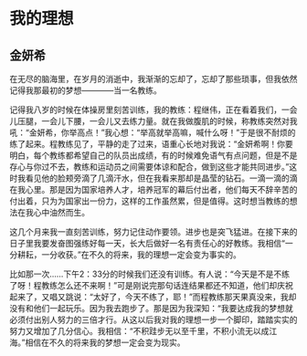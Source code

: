 # 我的理想 #

## 金妍希 ##

在无尽的脑海里，在岁月的消逝中，我渐渐的忘却了，忘却了那些琐事，但我依然记得我那最初的梦想————当一名教练。

记得我八岁的时候在体操房里刻苦训练，我的教练：程继伟，正在看着我们，一会儿压腿，一会儿下腰，一会儿又去练力量。就在我做腹肌的时候，称教练突然对我吼：“金妍希，你举高点！”我心想：“举高就举高嘛，喊什么呀！”于是很不耐烦的练了起来。程教练见了，平静的走了过来，语重心长地对我说：“金妍希啊！你要明白，每个教练都希望自己的队员出成绩，有的时候难免语气有点问题，但是不是存心与你过不去，教练和运动员之间需要体谅和配合，做到这些才能共同进步。”这时我看见他的脸颊旁滴了几滴汗水，但在我看来那却是晶莹的钻石。一滴一滴的滴在我心里。那是因为国家培养人才，培养冠军的幕后付出者，他们每天不辞辛苦的付出着，只为为国家出一份力，这样的工作虽然累，但是值得。这时想当教练的想法在我心中油然而生。

这几个月来我一直刻苦训练，努力记住动作要领。进步也是突飞猛进。在接下来的日子里我要发奋图强练好每一天，长大后做好一名有责任心的好教练。我相信“一分耕耘，一分收获。”在不久的将来，我的理想一定会变为事实的。

比如那一次……下午2：33分的时候我们还没有训练。有人说：“今天是不是不练了呀！程教练怎么还不来啊！”可是刚说完那句话连结果都还不知道，他们却庆祝起来了，又唱又跳说：“太好了，今天不练了，耶！”而程教练那天果真没来，我却没有和他们一起玩乐。因为我去跑步了。那是因为我深知：“我要达成我的梦想就必须付出别人努力的三倍才行。从这以后我对我的理想一步一个脚印，踏踏实实的努力又增加了几分信心。我相信：“不积跬步无以至千里，不积小流无以成江海。”相信在不久的将来我的梦想一定会变为现实。